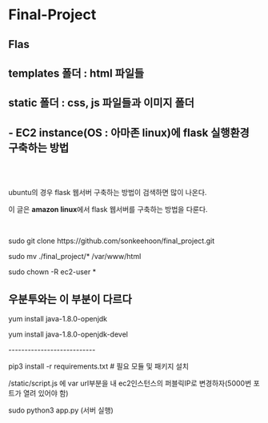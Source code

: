 # Final-Project

## Flas
## templates 폴더 : html 파일들 
## static 폴더 : css, js 파일들과 이미지 폴더
## - EC2 instance(OS : 아마존 linux)에 flask 실행환경 구축하는 방법
<br><br>

<p> ubuntu의 경우 flask 웹서버 구축하는 방법이 검색하면 많이 나온다. </p>
<p> 이 글은 <strong>amazon linux</strong>에서 flask 웹서버를 구축하는 방법을 다룬다. </p>
<br>
<p>sudo git clone https://github.com/sonkeehoon/final_project.git</p> 
<p>sudo mv ./final_project/* /var/www/html</p>
<p> sudo chown -R ec2-user *</p>


## 우분투와는 이 부분이 다르다

<p>yum install java-1.8.0-openjdk </p>
<p>yum install java-1.8.0-openjdk-devel </p>
<p>---------------------------</p>
<p>pip3 install -r requirements.txt    # 필요 모듈 및 패키지 설치</p>
<p> /static/script.js 에 var url부분을 내 ec2인스턴스의 퍼블릭IP로 변경하자(5000번 포트가 열려 있어야 함)</p>
<p>sudo python3 app.py (서버 실행)</p>
 


